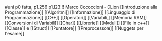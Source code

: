 #uni p0 fatta, p1.256
p1.123!!!
Marco Cococcioni - CLion
[[Introduzione alla Programmazione]] 
[[Algoritmi]] 
[[Informazione]] 
[[Linguaggio di Programmazione]] 
[[C++]] 
[[Operatori]] 
[[Variabili]] 
[[Memoria RAM]] 
[[Conversioni di Variabili]] 
[[Char]] 
[[Librerie]] 
[[Moduli]] 
[[File in c++]] 
[[Classe]] e [[Struct]] 
[[Puntatore]] 
[[Preprocessore]] 
[[Nuggets per l'esame]] 
